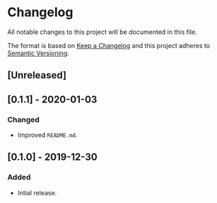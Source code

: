 # Changelog

All notable changes to this project will be documented in this file.

The format is based on [Keep a Changelog](http://keepachangelog.com/en/1.0.0/)
and this project adheres to [Semantic Versioning](http://semver.org/spec/v2.0.0.html).

## [Unreleased]

## [0.1.1] - 2020-01-03
### Changed
- Improved `README.md`.

## [0.1.0] - 2019-12-30
### Added
- Intial release.
